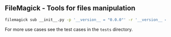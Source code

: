 ## FileMagick - Tools for files manipulation

```bash
filemagick sub __init__.py -p '__version__ = "0.0.0"' -r '__version__ = "0.1.0"'
```

For more use cases see the test cases in the `tests` directory.
